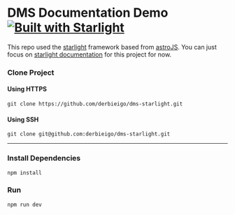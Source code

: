 # DMS Documentation Demo [![Built with Starlight](https://astro.badg.es/v2/built-with-starlight/tiny.svg)](https://starlight.astro.build)

This repo used the [starlight](https://starlight.astro.build/) framework based from [astroJS](https://astro.build/). You can just focus on [starlight documentation](https://starlight.astro.build/) for this project for now.
### Clone Project

#### Using HTTPS
```
git clone https://github.com/derbieigo/dms-starlight.git
```
#### Using SSH
```
git clone git@github.com:derbieigo/dms-starlight.git
```
-----------------------
### Install Dependencies
```
npm install
```

### Run
```
npm run dev
```